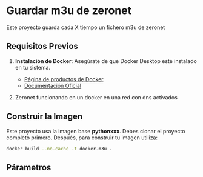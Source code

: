 # Guardar m3u de zeronet

Este proyecto guarda cada X tiempo un fichero m3u de zeronet 



## Requisitos Previos

1. **Instalación de Docker**: Asegúrate de que Docker Desktop esté instalado en tu sistema.
   - [Página de productos de Docker](https://www.docker.com/products/docker-desktop)
   - [Documentación Oficial](https://docs.docker.com/get-docker/)

2. Zeronet funcionando en un docker en una red con dns activados

## Construir la Imagen

Este proyecto usa la imagen base **pythonxxx**. Debes clonar el proyecto completo primero.
Después, para construir tu imagen utiliza:

```bash
docker build --no-cache -t docker-m3u .
```

## Párametros
